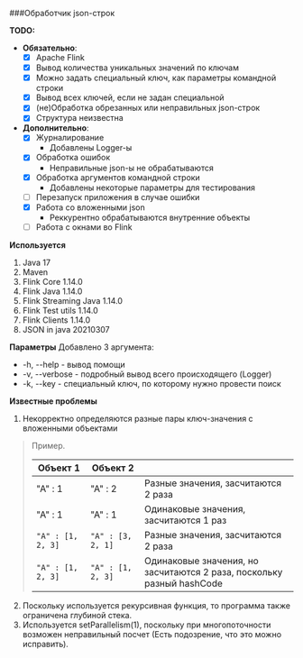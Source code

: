 ###Обработчик json-строк

**TODO:**
- **Обязательно**:
  - [x] Apache Flink
  - [x] Вывод количества уникальных значений по ключам
  - [x] Можно задать специальный ключ, как параметры командной строки
  - [x] Вывод всех ключей, если не задан специальной
  - [x] (не)Обработка обрезанных или неправильных json-строк
  - [x] Структура неизвестна  

- **Дополнительно**:
  - [x] Журналирование   
    - Добавлены Logger-ы
  - [x] Обработка ошибок 
    - Неправильные json-ы не обрабатываются
  - [x] Обработка аргументов командной строки 
    - Добавлены некоторые параметры для тестирования
  - [ ] Перезапуск приложения в случае ошибки
  - [x] Работа со вложенными json 
    - Реккурентно обрабатываются внутренние объекты
  - [ ] Работа с окнами во Flink

**Используется**
1. Java 17
2. Maven
3. Flink Core 1.14.0
4. Flink Java 1.14.0
5. Flink Streaming Java 1.14.0
6. Flink Test utils 1.14.0
7. Flink Clients 1.14.0
8. JSON in java 20210307

**Параметры**
Добавлено 3 аргумента:
- -h, --help - вывод помощи
- -v, --verbose - подробный вывод всего происходящего (Logger)
- -k, --key <STRING> - специальный ключ, по которому нужно провести поиск

**Известные проблемы**
1. Некорректно определяются разные пары ключ-значения с вложенными объектами
> Пример.
> 
>  | Объект 1 | Объект 2 |       |
>  |------------|------------|---------|
>  | "A" : 1  | "A" : 2  | Разные значения, засчитаются 2 раза |
>  | "A" : 1  | "A" : 1  | Одинаковые значения, засчитаются 1 раз |
>  | `"A" : [1, 2, 3]`| `"A" : [3, 2, 1]`| Разные значения, засчитаются 2 раза|
>  | `"A" : [1, 2, 3]`| `"A" : [1, 2, 3]`| Одинаковые значения, но засчитаются 2 раза, поскольку разный hashCode|
2. Поскольку используется рекурсивная функция, то программа также ограничена глубиной стека.
3. Используется setParallelism(1), поскольку при многопоточности возможен неправильный посчет (Есть подозрение, что это можно исправить).